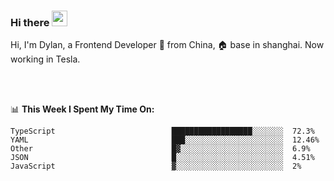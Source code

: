 ### Hi there <img src="https://media.giphy.com/media/hvRJCLFzcasrR4ia7z/giphy.gif" width="25px">

<!-- ![visitors](https://visitor-badge.glitch.me/badge?page_id=dislfyer.dislfyer) -->

Hi, I'm Dylan, a Frontend Developer 🚀 from China, 🏠 base in shanghai. Now working in Tesla.

<br/>
<br/>

📊 **This Week I Spent My Time On:**


<!--START_SECTION:waka-->

```text
TypeScript                          ██████████████████░░░░░░░  72.3%
YAML                                ███░░░░░░░░░░░░░░░░░░░░░░  12.46%
Other                               █▓░░░░░░░░░░░░░░░░░░░░░░░  6.9%
JSON                                █░░░░░░░░░░░░░░░░░░░░░░░░  4.51%
JavaScript                          ▓░░░░░░░░░░░░░░░░░░░░░░░░  2%
```

<!--END_SECTION:waka-->

<!--
**About Me:**
 -->
